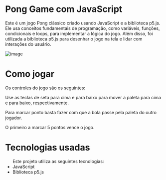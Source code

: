 <h1> Pong Game com JavaScript  </h1>
<p> Este é um jogo Pong clássico criado usando JavaScript e a biblioteca p5.js. Ele usa conceitos fundamentais de programação, como variáveis, funções, condicionais e loops, para implementar a lógica do jogo. Além disso, foi utilizada a biblioteca p5.js para desenhar o jogo na tela e lidar com interações do usuário. </p>


![image](https://github.com/Arthur-Diasz/PongGame-p5.js/assets/117912903/448bbad6-3472-400b-882f-df60c866e155)



<h1> Como jogar </h1> 
  <p> Os controles do jogo são os seguintes: </p>

  <p> Use as teclas de seta para cima e para baixo para mover a paleta  para cima e para baixo, respectivamente. </p>
  <p>  Para marcar ponto basta fazer com que a bola passe pela paleta do outro jogador. </p>
  <p> O primeiro a marcar 5 pontos vence o jogo. </p>

  
  <h1> Tecnologias usadas </h1>
 <ul> Este projeto utiliza as seguintes tecnologias: 

   <li> JavaScript </li>
   <li> Biblioteca p5.js </li>
   

